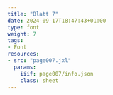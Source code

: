 ```yaml
---
title: "Blatt 7"
date: 2024-09-17T18:47:43+01:00
type: font
weight: 7
tags:
- Font
resources:
- src: "page007.jxl"
  params:
    iiif: page007/info.json
    class: sheet
---
```


